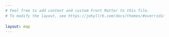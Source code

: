 ```yaml
---
# Feel free to add content and custom Front Matter to this file.
# To modify the layout, see https://jekyllrb.com/docs/themes/#overriding-theme-defaults

layout: map
---
```


<link rel="stylesheet" href="/assets/leaflet.css" />
<link rel="stylesheet" href="/assets/leaflet.awesome-markers.css" />
<link rel="stylesheet" href="/assets/css/L.Control.Locate.min.css" />
<link rel="stylesheet" href="/assets/css/all.css" />
<link rel="stylesheet" href="/assets/css/leaflet-sidebar.min.css" />


<div id="mapid" class="sidebar-map"></div>
<div style="display:none">
{% for e in site.data.examples %}   
    {% capture id %}entry-{%increment popupCounter %}{% endcapture %}
    {% include popup.html item=e id=id %}
{% endfor %}
</div>
<div id="sidebar" class="sidebar collapsed">
    <!-- Nav tabs -->
    <div class="sidebar-tabs">
        <img src="/assets/images/favicon.png" />
        <ul role="tablist" style="padding-top: 5px">
            <li><a href="#filter" role="tab"><i class="fa fa-filter"></i></a></li>
        </ul>

        <ul role="tablist">
            <li><a href="#contribute" role="tab"><i class="fa fa-plus-circle"></i></a></li>
            <li><a href="#info" role="tab"><i class="fa fa-info-circle"></i></a></li>
        </ul>
    </div>

    <!-- Tab panes -->
    <div class="sidebar-content">
        <div class="sidebar-pane" id="filter">
            <h1 class="sidebar-header">
                Karte filtern
                <span class="sidebar-close"><i class="fa fa-times-circle"></i></span>
            </h1>

            <form>
                <p style="padding-top: 1em">zeige nur</p>
                <fieldset>
                    <legend>Themenbereiche</legend>
                    <ul>
                    <li>
                        <label>
                            <input checked name="topic" value="diversity" type="checkbox">
                            Anti-Rassismus
                            <i class="fa fa-fist-raised" style="color:darkred"></i>
                        </label>
                    </li>
                    <li>
                        <label>
                            <input checked name="topic" value="feminism" type="checkbox">
                            Feminismus
                            <i class="fa fa-venus" style="color:purple"></i>
                        </label>
                    </li>
                    <li>
                        <label>
                            <input checked name="topic" value="humanright" type="checkbox">
                            Menschenrechte
                            <i class="fa fa-star-of-life" style="color:lightblue"></i>
                        </label>
                    </li>
                    <li>
                        <label>
                            <input checked name="topic" value="climate" type="checkbox">
                            Klima
                            <i class="fa fa-globe" style="color:lightgreen"></i>
                        </label>
                    </li>
                    </ul>
                </fieldset>
                <p></p>

                <fieldset>
                    <legend>Organisationsform</legend>
                    <ul>
                        <li>
                            <label>
                                <input checked name="org" value="ngo" type="checkbox">
                                NGO / Verein
                            </label>
                        </li>
                        <li>
                            <label>
                                <input checked name="org" value="ini" type="checkbox">
                                (freie) Initiative
                            </label>
                        </li>
                        <li>
                            <label>
                                <input type="checkbox" name="org" value="party">
                                Partei-/naher Ortsverband
                            </label>
                        </li>
                    </ul>
                </fieldset>
            </form>

        </div>

        <div class="sidebar-pane" id="info">
            <h1 class="sidebar-header">Über<span class="sidebar-close"><i class="fa fa-times-circle"></i></span></h1>
        </div>

        <div class="sidebar-pane" id="contribute">
            <h1 class="sidebar-header">Contribute<span class="sidebar-close"><i class="fa fa-times-circle"></i></span></h1>
        </div>
    </div>
</div>


<style>
#mapid {
    height: 100vh;
    width: 100vw;
}
</style>

<script src="/assets/js/leaflet.js" charset="utf-8"></script>
<script src="/assets/js/L.Control.Locate.min.js" charset="utf-8"></script>
<script src="/assets/js/leaflet.awesome-markers.min.js" charset="utf-8"></script>
<script src="/assets/js/leaflet-sidebar.min.js" charset="utf-8"></script>

<script>


    L.AwesomeMarkers.Icon.prototype.options.prefix = 'fa';

    let I = {
        diversity: L.AwesomeMarkers.icon({
            icon: 'fist-raised',
            markerColor: 'red',
            iconColor: 'white'
        }),
        humanRights: L.AwesomeMarkers.icon({
            icon: 'star-of-life',
            markerColor: 'blue',
            iconColor: 'white'
        }),
        feminism: L.AwesomeMarkers.icon({
            icon: 'venus',
            markerColor: 'purple',
            iconColor: 'white'
        }),
        climate: L.AwesomeMarkers.icon({
            icon: 'globe',
            markerColor: 'green',
            iconColor: 'white'
        })
    };
    

	var mymap = L.map('mapid', {
        zoomControl: false
    }).setView([51.930083, 4.507742], 13);

	L.tileLayer('https://api.tiles.mapbox.com/v4/{id}/{z}/{x}/{y}.png?access_token=pk.eyJ1IjoibWFwYm94IiwiYSI6ImNpejY4NXVycTA2emYycXBndHRqcmZ3N3gifQ.rJcFIG214AriISLbB6B5aw', {
		maxZoom: 18,
		attribution: 'Content &copy 2019 and Imprint by <a href="https://radikal.jetzt/impressum/">radikal.jetzt</a>, Map data &copy; <a href="https://www.openstreetmap.org/">OpenStreetMap</a> contributors, ' +
			'<a href="https://creativecommons.org/licenses/by-sa/2.0/">CC-BY-SA</a>, ' +
			'Imagery © <a href="https://www.mapbox.com/">Mapbox</a>',
		id: 'mapbox.streets'
	}).addTo(mymap);


    L.control.zoom({
        position: 'topright'
    }).addTo( mymap );

    var lc = L.control.locate({
        position: 'topright',
        onLocationError: () => {},
        strings: {
            title: "Show me where I am, yo!"
        }
    }).addTo( mymap );

    var sidebar = L.control.sidebar('sidebar').addTo( mymap );
    sidebar.open("filter");

    // lc.start();

    let markers = [
        {% for e in site.data.examples %}   
            {% capture id %}entry-{%increment markerCounter %}{% endcapture %}
            {% include marker.js item=e popup_id=id %},
        {% endfor %}
        false // pending entry so we can just make a comma in the loop
    ];

    function updateMarkers() {
        let topics = [];
        let orgs = [];
        
        document.querySelectorAll("input[name=topic]").forEach(i => {
            if (i.checked) { topics.push(i.attributes.value.nodeValue) }
        });

        document.querySelectorAll("input[name=org]").forEach(i => {
            if (i.checked) { orgs.push(i.attributes.value.nodeValue) }
        });

        markers.forEach(m => {
            if (!m) return; // skip the 'false' at the end.
            var keep = false;
            if (orgs.indexOf(m.options.org) >= 0) {
                m.options.topics.forEach(t => {
                    if (topics.indexOf(t) >= 0) {
                        keep = true;
                    }
                });
            }

            if (keep) {
                m.addTo( mymap );
            } else {
                m.remove();
            }

        });
    }

    document.querySelectorAll("input[type=checkbox]")
        .forEach(e => e.addEventListener("change", updateMarkers));

    updateMarkers();

</script>
